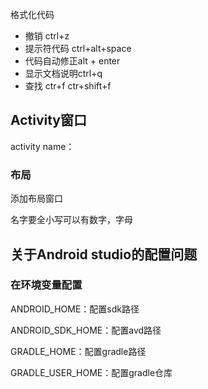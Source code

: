 

格式化代码

- 撤销 ctrl+z
- 提示符代码 ctrl+alt+space
- 代码自动修正alt + enter
- 显示文档说明ctrl+q
- 查找 ctr+f ctr+shift+f

## Activity窗口

activity name：

### 布局

添加布局窗口

名字要全小写可以有数字，字母





## 关于Android studio的配置问题

### 在环境变量配置

ANDROID_HOME：配置sdk路径

ANDROID_SDK_HOME：配置avd路径

GRADLE_HOME：配置gradle路径

GRADLE_USER_HOME：配置gradle仓库